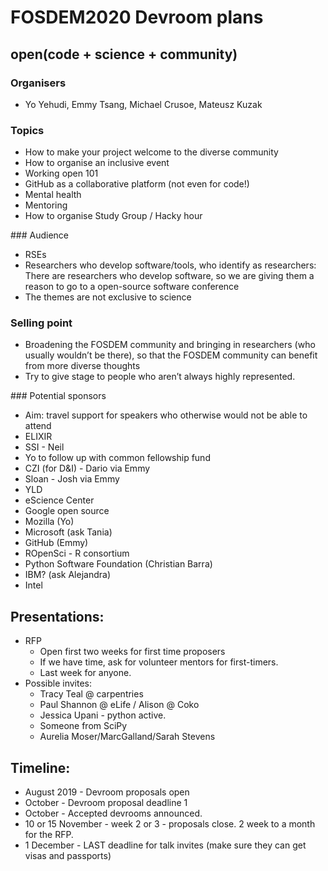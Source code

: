 # FOSDEM2020 Devroom plans
## open(code + science + community)

### Organisers
- Yo Yehudi, Emmy Tsang, Michael Crusoe, Mateusz Kuzak

### Topics
- How to make your project welcome to the diverse community
- How to organise an inclusive event
- Working open 101
- GitHub as a collaborative platform (not even for code!)
- Mental health
- Mentoring
- How to organise Study Group / Hacky hour



### Audience
- RSEs
- Researchers who develop software/tools, who identify as researchers: There are researchers who develop software, so we are giving them a reason to go to a open-source software conference
- The themes are not exclusive to science

### Selling point
- Broadening the FOSDEM community and bringing in researchers (who usually wouldn’t be there), so that the FOSDEM community can benefit from more diverse thoughts
- Try to give stage to people who aren’t always highly represented. 

### Potential sponsors
- Aim: travel support for speakers who otherwise would not be able to attend
- ELIXIR
- SSI - Neil
- Yo to follow up with common fellowship fund
- CZI (for D&I) - Dario via Emmy
- Sloan - Josh via Emmy
- YLD 
- eScience Center
- Google open source
- Mozilla (Yo)
- Microsoft (ask Tania)
- GitHub (Emmy)
- ROpenSci - R consortium
- Python Software Foundation (Christian Barra)
- IBM? (ask Alejandra)
- Intel



## Presentations:
- RFP
  - Open first two weeks for first time proposers
  - If we have time, ask for volunteer mentors for first-timers. 
  - Last week for anyone. 
- Possible invites:
  - Tracy Teal @ carpentries
  - Paul Shannon @ eLife / Alison @ Coko
  - Jessica Upani - python active. 
  - Someone from SciPy
  - Aurelia Moser/MarcGalland/Sarah Stevens



## Timeline:
- August 2019 - Devroom proposals open
- October - Devroom proposal deadline 1
- October - Accepted devrooms announced. 
- 10 or 15 November - week 2 or 3 - proposals close. 2 week to a month for the RFP. 
- 1 December - LAST deadline for talk invites (make sure they can get visas and passports)
